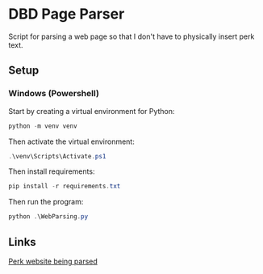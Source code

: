 # DBD Page Parser
Script for parsing a web page so that I don't have to physically insert perk text.

## Setup

### Windows (Powershell)
Start by creating a virtual environment for Python:
```powershell
python -m venv venv
```

Then activate the virtual environment:
```powershell
.\venv\Scripts\Activate.ps1
```

Then install requirements:
```powershell
pip install -r requirements.txt
```

Then run the program:
```powershell
python .\WebParsing.py
```

## Links
[Perk website being parsed](https://deadbydaylight.fandom.com/wiki/Perks)
